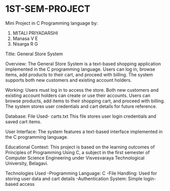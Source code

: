 # 1ST-SEM-PROJECT

Mini Project in C Programming language by:
1. MITALI PRIYADARSHI
2. Manasa V E
3. Nisarga R G 

Title: General Store System

Overview: The General Store System is a text-based shopping application implemented in the C programming language. 
Users can log in, browse items, add products to their cart, and proceed with billing. 
The system supports both new customers and existing account holders.

Working: Users must log in to access the store.
Both new customers and existing account holders can create or use their accounts.
Users can browse products, add items to their shopping cart, and proceed with billing.
The system stores user credentials and cart details for future reference.

Database: File Used- carts.txt
This file stores user login credentials and saved cart items.

User Interface: The system features a text-based interface implemented in the C programming language.

Educational Context: This project is based on the learning outcomes of Principles of Programming Using C, a subject in the first semester of Computer Science Engineering under Visvesvaraya Technological University, Belagavi.

Technologies Used
-Programming Language: C
-File Handling: Used for storing user data and cart details
-Authentication System: Simple login-based access
